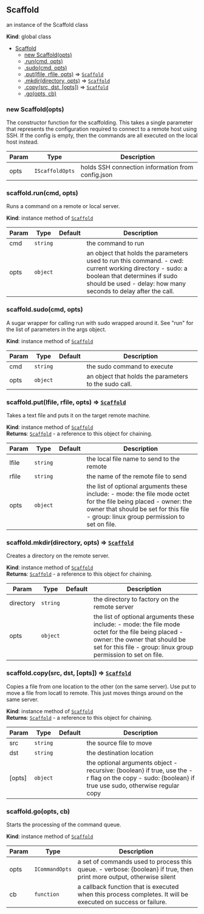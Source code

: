 <a name="Scaffold"></a>

## Scaffold
an instance of the Scaffold class

**Kind**: global class  

* [Scaffold](#Scaffold)
    * [new Scaffold(opts)](#new_Scaffold_new)
    * [.run(cmd, opts)](#Scaffold+run)
    * [.sudo(cmd, opts)](#Scaffold+sudo)
    * [.put(lfile, rfile, opts)](#Scaffold+put) ⇒ <code>[Scaffold](#Scaffold)</code>
    * [.mkdir(directory, opts)](#Scaffold+mkdir) ⇒ <code>[Scaffold](#Scaffold)</code>
    * [.copy(src, dst, [opts])](#Scaffold+copy) ⇒ <code>[Scaffold](#Scaffold)</code>
    * [.go(opts, cb)](#Scaffold+go)

<a name="new_Scaffold_new"></a>

### new Scaffold(opts)
The constructor function for the scaffolding.  This takes a single parameter
that represents the configuration required to connect to a remote host using
SSH.  If the config is empty, then the commands are all executed on the
local host instead.


| Param | Type | Description |
| --- | --- | --- |
| opts | <code>IScaffoldOpts</code> | holds SSH connection information from config.json |

<a name="Scaffold+run"></a>

### scaffold.run(cmd, opts)
Runs a command on a remote or local server.

**Kind**: instance method of <code>[Scaffold](#Scaffold)</code>  

| Param | Type | Default | Description |
| --- | --- | --- | --- |
| cmd | <code>string</code> |  | the command to run |
| opts | <code>object</code> | <code></code> | an object that holds the parameters used to run this command.   - cwd: current working directory   - sudo: a boolean that determines if sudo should be used   - delay: how many seconds to delay after the call. |

<a name="Scaffold+sudo"></a>

### scaffold.sudo(cmd, opts)
A sugar wrapper for calling run with sudo wrapped around it.  See "run" for
the list of parameters in the args object.

**Kind**: instance method of <code>[Scaffold](#Scaffold)</code>  

| Param | Type | Default | Description |
| --- | --- | --- | --- |
| cmd | <code>string</code> |  | the sudo command to execute |
| opts | <code>object</code> | <code></code> | an object that holds the parameters to the sudo call. |

<a name="Scaffold+put"></a>

### scaffold.put(lfile, rfile, opts) ⇒ <code>[Scaffold](#Scaffold)</code>
Takes a text file and puts it on the target remote machine.

**Kind**: instance method of <code>[Scaffold](#Scaffold)</code>  
**Returns**: <code>[Scaffold](#Scaffold)</code> - a reference to this object for chaining.  

| Param | Type | Default | Description |
| --- | --- | --- | --- |
| lfile | <code>string</code> |  | the local file name to send to the remote |
| rfile | <code>string</code> |  | the name of the remote file to send |
| opts | <code>object</code> | <code></code> | the list of optional arguments  these include:   - mode: the file mode octet for the file being placed   - owner: the owner that should be set for this file   - group: linux group permission to set on file. |

<a name="Scaffold+mkdir"></a>

### scaffold.mkdir(directory, opts) ⇒ <code>[Scaffold](#Scaffold)</code>
Creates a directory on the remote server.

**Kind**: instance method of <code>[Scaffold](#Scaffold)</code>  
**Returns**: <code>[Scaffold](#Scaffold)</code> - a reference to this object for chaining.  

| Param | Type | Default | Description |
| --- | --- | --- | --- |
| directory | <code>string</code> |  | the directory to factory on the remote server |
| opts | <code>object</code> | <code></code> | the list of optional arguments  these include:   - mode: the file mode octet for the file being placed   - owner: the owner that should be set for this file   - group: linux group permission to set on file. |

<a name="Scaffold+copy"></a>

### scaffold.copy(src, dst, [opts]) ⇒ <code>[Scaffold](#Scaffold)</code>
Copies a file from one location to the other (on the same server).  Use put
to move a file from locatl to remote.  This just moves things around on the
same server.

**Kind**: instance method of <code>[Scaffold](#Scaffold)</code>  
**Returns**: <code>[Scaffold](#Scaffold)</code> - a reference to this object for chaining.  

| Param | Type | Default | Description |
| --- | --- | --- | --- |
| src | <code>string</code> |  | the source file to move |
| dst | <code>string</code> |  | the destination location |
| [opts] | <code>object</code> | <code></code> | the optional arguments object   - recursive: {boolean} if true, use the -r flag on the copy   - sudo: {boolean} if true use sudo, otherwise regular copy |

<a name="Scaffold+go"></a>

### scaffold.go(opts, cb)
Starts the processing of the command queue.

**Kind**: instance method of <code>[Scaffold](#Scaffold)</code>  

| Param | Type | Description |
| --- | --- | --- |
| opts | <code>ICommandOpts</code> | a set of commands used to process this queue.     - verbose: {boolean} if true, then print more output, otherwise silent |
| cb | <code>function</code> | a callback function that is executed when this process completes.  It will be executed on success or failure. |

